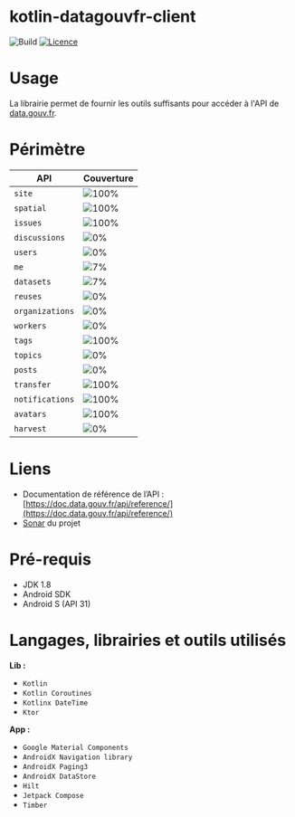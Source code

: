 # kotlin-datagouvfr-client

![Build](https://github.com/BapNesS/kotlin-datagouvfr-client/actions/workflows/build.yml/badge.svg) [![Licence](https://img.shields.io/badge/License-Apache%202.0-blue.svg?style=flat)](http://www.apache.org/licenses/LICENSE-2.0)

# Usage

La librairie permet de fournir les outils suffisants pour accéder à l'API de [data.gouv.fr](https://data.gouv.fr).

# Périmètre

| API	           | Couverture                                                            |
| ---------------- | :-------------------------------------------------------------------- |
| `site`           | ![100%](https://img.shields.io/badge/-100%25-success?style=flat-square) |
| `spatial`        | ![100%](https://img.shields.io/badge/-100%25-success?style=flat-square) |
| `issues`         | ![100%](https://img.shields.io/badge/-100%25-success?style=flat-square) |
| `discussions`    | ![0%](https://img.shields.io/badge/-0%25-lightgrey?style=flat-square) |
| `users`          | ![0%](https://img.shields.io/badge/-0%25-lightgrey?style=flat-square) |
| `me`             | ![7%](https://img.shields.io/badge/-7%25-red?style=flat-square) |
| `datasets`       | ![7%](https://img.shields.io/badge/-2%25-red?style=flat-square) |
| `reuses`         | ![0%](https://img.shields.io/badge/-0%25-lightgrey?style=flat-square) |
| `organizations`  | ![0%](https://img.shields.io/badge/-0%25-lightgrey?style=flat-square) |
| `workers`        | ![0%](https://img.shields.io/badge/-0%25-lightgrey?style=flat-square) |
| `tags`           | ![100%](https://img.shields.io/badge/-100%25-success?style=flat-square) |
| `topics`         | ![0%](https://img.shields.io/badge/-0%25-lightgrey?style=flat-square) |
| `posts`          | ![0%](https://img.shields.io/badge/-0%25-lightgrey?style=flat-square) |
| `transfer`       | ![100%](https://img.shields.io/badge/-100%25-success?style=flat-square) |
| `notifications`  | ![100%](https://img.shields.io/badge/-100%25-success?style=flat-square) |
| `avatars`        | ![100%](https://img.shields.io/badge/-100%25-success?style=flat-square) |
| `harvest`        | ![0%](https://img.shields.io/badge/-0%25-lightgrey?style=flat-square) |

# Liens
* Documentation de référence de l’API : [https://doc.data.gouv.fr/api/reference/](https://doc.data.gouv.fr/api/reference/)
* [Sonar](https://sonarcloud.io/dashboard?id=com.baptistecarlier.kotlin.datagouvfr%3Adatagouvfr-client) du projet

# Pré-requis

* JDK 1.8
* Android SDK
* Android S (API 31)

# Langages, librairies et outils utilisés
**Lib :**
* `Kotlin`
* `Kotlin Coroutines`
* `Kotlinx DateTime`
* `Ktor`

**App :**
* `Google Material Components`
* `AndroidX Navigation library`
* `AndroidX Paging3`
* `AndroidX DataStore`
* `Hilt`
* `Jetpack Compose`
* `Timber`
